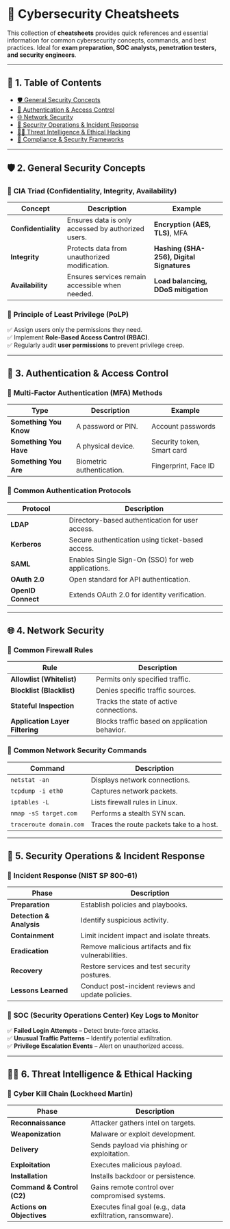 # 📌 **Cybersecurity Cheatsheets**

This collection of **cheatsheets** provides quick references and essential information for common cybersecurity concepts, commands, and best practices. Ideal for **exam preparation, SOC analysts, penetration testers, and security engineers**.

---

## 📖 **1. Table of Contents**

- [🛡️ General Security Concepts](#-general-security-concepts)
- [🔐 Authentication & Access Control](#-authentication--access-control)
- [🌐 Network Security](#-network-security)
- [📜 Security Operations & Incident Response](#-security-operations--incident-response)
- [🕵️‍♂️ Threat Intelligence & Ethical Hacking](#-threat-intelligence--ethical-hacking)
- [📝 Compliance & Security Frameworks](#-compliance--security-frameworks)

---

## 🛡️ **2. General Security Concepts**

### 🔹 **CIA Triad** (Confidentiality, Integrity, Availability)
| Concept | Description | Example |
|---------|------------|---------|
| **Confidentiality** | Ensures data is only accessed by authorized users. | **Encryption (AES, TLS)**, MFA |
| **Integrity** | Protects data from unauthorized modification. | **Hashing (SHA-256), Digital Signatures** |
| **Availability** | Ensures services remain accessible when needed. | **Load balancing, DDoS mitigation** |

### 🔹 **Principle of Least Privilege (PoLP)**
✅ Assign users only the permissions they need.  
✅ Implement **Role-Based Access Control (RBAC)**.  
✅ Regularly audit **user permissions** to prevent privilege creep.

---

## 🔐 **3. Authentication & Access Control**

### 🔹 **Multi-Factor Authentication (MFA) Methods**
| Type | Description | Example |
|------|------------|---------|
| **Something You Know** | A password or PIN. | Account passwords |
| **Something You Have** | A physical device. | Security token, Smart card |
| **Something You Are** | Biometric authentication. | Fingerprint, Face ID |

### 🔹 **Common Authentication Protocols**
| Protocol | Description |
|----------|------------|
| **LDAP** | Directory-based authentication for user access. |
| **Kerberos** | Secure authentication using ticket-based access. |
| **SAML** | Enables Single Sign-On (SSO) for web applications. |
| **OAuth 2.0** | Open standard for API authentication. |
| **OpenID Connect** | Extends OAuth 2.0 for identity verification. |

---

## 🌐 **4. Network Security**

### 🔹 **Common Firewall Rules**
| Rule | Description |
|------|------------|
| **Allowlist (Whitelist)** | Permits only specified traffic. |
| **Blocklist (Blacklist)** | Denies specific traffic sources. |
| **Stateful Inspection** | Tracks the state of active connections. |
| **Application Layer Filtering** | Blocks traffic based on application behavior. |

### 🔹 **Common Network Security Commands**
| Command | Description |
|---------|------------|
| `netstat -an` | Displays network connections. |
| `tcpdump -i eth0` | Captures network packets. |
| `iptables -L` | Lists firewall rules in Linux. |
| `nmap -sS target.com` | Performs a stealth SYN scan. |
| `traceroute domain.com` | Traces the route packets take to a host. |

---

## 📜 **5. Security Operations & Incident Response**

### 🔹 **Incident Response (NIST SP 800-61)**
| Phase | Description |
|-------|------------|
| **Preparation** | Establish policies and playbooks. |
| **Detection & Analysis** | Identify suspicious activity. |
| **Containment** | Limit incident impact and isolate threats. |
| **Eradication** | Remove malicious artifacts and fix vulnerabilities. |
| **Recovery** | Restore services and test security postures. |
| **Lessons Learned** | Conduct post-incident reviews and update policies. |

### 🔹 **SOC (Security Operations Center) Key Logs to Monitor**
✅ **Failed Login Attempts** – Detect brute-force attacks.  
✅ **Unusual Traffic Patterns** – Identify potential exfiltration.  
✅ **Privilege Escalation Events** – Alert on unauthorized access.

---

## 🕵️‍♂️ **6. Threat Intelligence & Ethical Hacking**

### 🔹 **Cyber Kill Chain (Lockheed Martin)**
| Phase | Description |
|-------|------------|
| **Reconnaissance** | Attacker gathers intel on targets. |
| **Weaponization** | Malware or exploit development. |
| **Delivery** | Sends payload via phishing or exploitation. |
| **Exploitation** | Executes malicious payload. |
| **Installation** | Installs backdoor or persistence. |
| **Command & Control (C2)** | Gains remote control over compromised systems. |
| **Actions on Objectives** | Executes final goal (e.g., data exfiltration, ransomware). |

